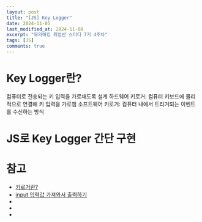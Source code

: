 ```yaml
---
layout: post
title: "[JS] Key Logger"
date: 2024-11-05
last_modified_at: 2024-11-08
excerpt: "모의해킹 취업반 스터디 7기 4주차"
tags: [JS]
comments: true
---
```


# Key Logger란?
컴퓨터로 전송되는 키 입력을 가로채도록 설계
하드웨어 키로거: 컴퓨터 키보드에 물리적으로 연결해 키 입력을 가로챔
소프트웨어 키로거: 컴퓨터 내에서 트리거되는 이벤트를 수신하는 방식

# JS로 Key Logger 간단 구현


# 참고
* [키로거란?](https://www.checkpoint.com/kr/cyber-hub/threat-prevention/what-is-malware/what-is-a-keylogger/)
* [input 입력값 가져와서 출력하기](https://hianna.tistory.com/411)
* [](https://apost.dev/962/)
* [](https://velog.io/@971126chr/Javascript%EC%99%80-HTML-%EC%97%B0%EA%B2%B0%ED%95%98%EA%B8%B0)
* []()